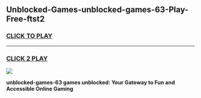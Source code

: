 
## Unblocked-Games-unblocked-games-63-Play-Free-ftst2
<h3>
<a href="https://premium76.site?title=unblocked-games-63&ref=19M">CLICK TO PLAY</a></h3>
<hr>

<h3>
<a href="https://premium76.site?title=unblocked-games-63&ref=19M">CLICK 2 PLAY</a>
  
</h3>

<a href="https://premium76.site?title=unblocked-games-63&ref=19M"><img src="https://clearcache.store/games.png"></a>


**unblocked-games-63 games unblocked: Your Gateway to Fun and Accessible Online Gaming**
